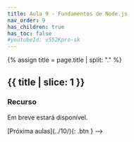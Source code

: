 ```yaml
---
title: Aula 9 - Fundamentos de Node.js
nav_order: 9
has_children: true
has_toc: false
#youtubeId: v552Kpro-sk
---
```


{% assign title = page.title | split: "." %}

## {{ title | slice: 1 }}

### Recurso

Em breve estará disponível.

<!--
<span class="fs-3">
#[Slides aqui]({{site.baseurl}}/assets/downloads/01-Apresentacao-da-disciplina.pdf){: .btn }
</span>

{% include youtubePlayer.html id=page.youtubeId %}
-->
<span class="fs-3 float-right">
[Próxima aulas](../10/){: .btn }
</span>
-->
